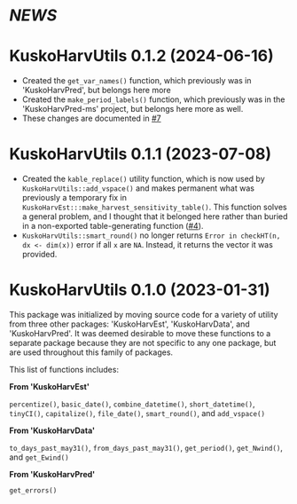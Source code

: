 # *NEWS*

# KuskoHarvUtils 0.1.2 (2024-06-16)

* Created the `get_var_names()` function, which previously was in 'KuskoHarvPred', but belongs here more
* Created the `make_period_labels()` function, which previously was in the 'KuskoHarvPred-ms' project, but belongs here more as well.
* These changes are documented in [#7](https://github.com/bstaton1/KuskoHarvUtils/issues/7)

# KuskoHarvUtils 0.1.1 (2023-07-08)

* Created the `kable_replace()` utility function, which is now used by `KuskoHarvUtils::add_vspace()` and makes permanent what was previously a temporary fix in `KuskoHarvEst:::make_harvest_sensitivity_table()`.
This function solves a general problem, and I thought that it belonged here rather than buried in a non-exported table-generating function ([#4](https://github.com/bstaton1/KuskoHarvUtils/issues/4)).
* `KuskoHarvUtils::smart_round()` no longer returns `Error in checkHT(n, dx <- dim(x))` error if all `x` are `NA`. Instead, it returns the vector it was provided.

# KuskoHarvUtils 0.1.0 (2023-01-31)

This package was initialized by moving source code for a variety of utility from three other packages: 'KuskoHarvEst', 'KuskoHarvData', and 'KuskoHarvPred'.
It was deemed desirable to move these functions to a separate package because they are not specific to any one package, but are used throughout this family of packages.

This list of functions includes:

**From 'KuskoHarvEst'**

`percentize()`, `basic_date()`, `combine_datetime()`, `short_datetime()`, `tinyCI()`, `capitalize()`, `file_date()`, `smart_round()`, and `add_vspace()`

**From 'KuskoHarvData'**

`to_days_past_may31()`, `from_days_past_may31()`, `get_period()`, `get_Nwind()`, and `get_Ewind()`

**From 'KuskoHarvPred'**

`get_errors()`
